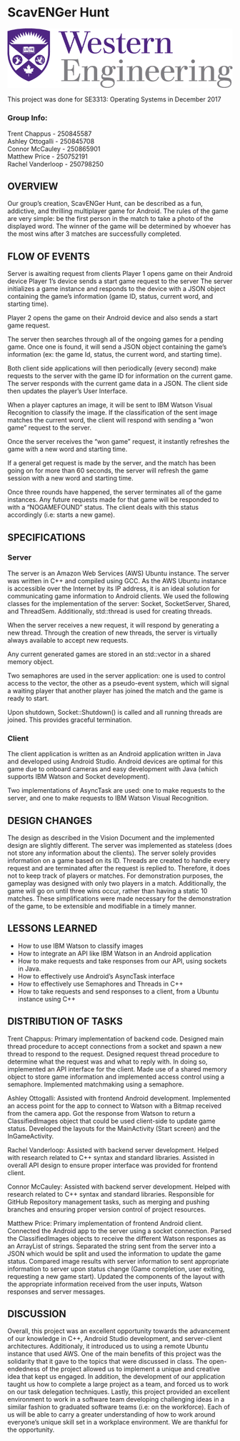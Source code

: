 # ScavENGer Hunt

![Western Engineering](./Engineer_Stacked_PurpleGrey.png)

This project was done for SE3313: Operating Systems in December 2017

### Group Info: <br />
Trent Chappus - 250845587 <br />
Ashley Ottogalli - 250845708 <br />
Connor McCauley - 250865901 <br />
Matthew Price - 250752191 <br />
Rachel Vanderloop - 250798250 <br />

## OVERVIEW
Our group’s creation, ScavENGer Hunt, can be described as a fun, addictive, and thrilling multiplayer game for Android. The rules of the game are very simple: be the first person in the match to take a photo of the displayed word. The winner of the game will be determined by whoever has the most wins after 3 matches are successfully completed. 

## FLOW OF EVENTS
Server is awaiting request from clients
Player 1 opens game on their Android device
Player 1’s device sends a start game request to the server
The server initializes a game instance and responds to the device with a JSON object containing the game’s information (game ID, status, current word, and starting time).

Player 2 opens the game on their Android device and also sends a start game request. 

The server then searches through all of the ongoing games for a pending game. Once one is found, it will send a JSON object containing the game’s information (ex: the game Id, status, the current word, and starting time). 

Both client side applications will then periodically (every second) make requests to the server with the game ID for information on the current game. The server responds with the current game data in a JSON. The client side then updates the player’s User Interface. 

When a player captures an image, it will be sent to IBM Watson Visual Recognition to classify the image. If the classification of the sent image matches the current word, the client will respond with sending a “won game” request to the server.

Once the server receives the “won game” request, it instantly refreshes the game with a new word and starting time.

If a general get request is made by the server, and the match has been going on for more than 60 seconds, the server will refresh the game session with a new word and starting time.

Once three rounds have happened, the server terminates all of the game instances. Any future requests made for that game will be responded to with a “NOGAMEFOUND” status. The client deals with this status accordingly (i.e: starts a new game).

## SPECIFICATIONS
### Server
The server is an Amazon Web Services (AWS) Ubuntu instance. The server was written in C++ and compiled using GCC. As the AWS Ubuntu instance is accessible over the Internet by its IP address, it is an ideal solution for communicating game information to Android clients. 
We used the following classes for the implementation of the server: Socket, SocketServer, Shared, and ThreadSem. Additionally, std::thread is used for creating threads.

When the server receives a new request, it will respond by generating a new thread. Through the creation of new threads, the server is virtually always available to accept new requests.

Any current generated games are stored in an std::vector in a shared memory object. 

Two semaphores are used in the server application: one is used to control access to the vector, the other as a pseudo-event system, which will signal a waiting player that another player has joined the match and the game is ready to start. 

Upon shutdown, Socket::Shutdown() is called and all running threads are joined. This provides graceful termination.

### Client
The client application is written as an Android application written in Java and developed using Android Studio. Android devices are optimal for this game due to onboard cameras and easy development with Java (which supports IBM Watson and Socket development).

Two implementations of AsyncTask are used: one to make requests to the server, and one to make requests to IBM Watson Visual Recognition.
## DESIGN CHANGES
The design as described in the Vision Document and the implemented design are slightly different. The server was implemented as stateless (does not store any information about the clients). The server solely provides information on a game based on its ID. Threads are created to handle every request and are terminated after the request is replied to. Therefore, it does not to keep track of players or matches. For demonstration purposes, the gameplay was designed with only two players in a match. Additionally, the game will go on until three wins occur, rather than having a static 10 matches. These simplifications were made necessary for the demonstration of the game, to be extensible and modifiable in a timely manner.
## LESSONS LEARNED
- How to use IBM Watson to classify images
- How to integrate an API like IBM Watson in an Android application
- How to make requests and take responses from our API, using sockets in Java.
- How to effectively use Android’s AsyncTask interface
- How to effectively use Semaphores and Threads in C++
- How to take requests and send responses to a client, from a Ubuntu instance using C++

## DISTRIBUTION OF TASKS
Trent Chappus: Primary implementation of backend code. Designed main thread procedure to accept connections from a socket and spawn a new thread to respond to the request. Designed request thread procedure to determine what the request was and what to reply with. In doing so, implemented an API interface for the client. Made use of a shared memory object to store game information and implemented access control using a semaphore. Implemented matchmaking using a semaphore.

Ashley Ottogalli: Assisted with frontend Android development. Implemented an access point for the app to connect to Watson with a Bitmap received from the camera app. Got the response from Watson to return a ClassifiedImages object that could be used client-side to update game status. Developed the layouts for the MainActivity (Start screen) and the InGameActivity. 

Rachel Vanderloop: Assisted with backend server development. Helped with research related to C++ syntax and standard libraries. Assisted in overall API design to ensure proper interface was provided for frontend client.

Connor McCauley: Assisted with backend server development. Helped with research related to C++ syntax and standard libraries. Responsible for GitHub Repository management tasks, such as merging and pushing branches and ensuring proper version control of project resources.

Matthew Price: Primary implementation of frontend Android client. Connected the Android app to the server using a socket connection. Parsed the ClassifiedImages objects to receive the different Watson responses as an ArrayList of strings. Separated the string sent from the server into a JSON which would be split and used the information to update the game status. Compared image results with server information to sent appropriate information to server upon status change (Game completion, user exiting, requesting a new game start). Updated the components of the layout with the appropriate information received from the user inputs, Watson responses and server messages. 

## DISCUSSION
Overall, this project was an excellent opportunity towards the advancement of our knowledge in C++, Android Studio development, and server-client architectures. Additionaly, it introduced us to using a remote Ubuntu instance that used AWS. One of the main benefits of this project was the solidarity that it gave to the topics that were discussed in class. The open-endedness of the project allowed us to implement a unique and creative idea that kept us engaged. In addition, the development of our application taught us how to complete a large project as a team, and forced us to work on our task delegation techniques. Lastly, this project provided an excellent environment to work in a software team developing challenging ideas in a similar fashion to graduated software teams (i.e: on the workforce). Each of us will be able to carry a greater understanding of how to work around everyone’s unique skill set in a workplace environment. We are thankful for the opportunity. 

